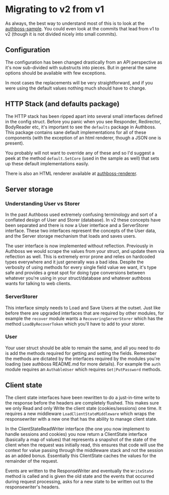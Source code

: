 # Migrating to v2 from v1

As always, the best way to understand most of this is to look at the
[authboss-sample](https://github.com/raven-chen/authboss-sample). You could even look at
the commits that lead from v1 to v2 (though it is not divided nicely into small commits).

## Configuration

The configuration has been changed drastically from an API perspective as it's now sub-divided
with substructs into pieces. But in general the same options should be available with few exceptions.

In most cases the replacements will be very straightforward, and if you were using the default values
nothing much should have to change.

## HTTP Stack (and defaults package)

The HTTP stack has been ripped apart into several small interfaces defined in the config struct.
Before you panic when you see Responder, Redirector, BodyReader etc, it's important to see the
`defaults` package in Authboss. This package contains sane default implementations for all of
these components (with the exception of an html renderer, though a JSON one is present).

You probably will not want to override any of these and so I'd suggest a peek at the method
`default.SetCore` (used in the sample as well) that sets up these default implementations
easily.

There is also an HTML renderer available at
[authboss-renderer](https://github.com/raven-chen/authboss-renderer).

## Server storage

### Understanding User vs Storer

In the past Authboss used extremely confusing terminology and sort of a conflated
design of User and Storer (database). In v2 these concepts have been separated and
there is now a User interface and a ServerStorer interface. These two interfaces represent
the concepts of the User data, and the Server storage mechanism that loads and saves
users.

The user interface is now implemented without reflection. Previously in Authboss we would
scrape the values from your struct, and update them via reflection as well. This is extremely
error prone and relies on hardcoded types everywhere and it just generally was a bad idea.
Despite the verbosity of using methods for every single field value we want, it's type safe
and provides a great spot for doing type conversions between whatever you're using in your
struct/database and whatever authboss wants for talking to web clients.

### ServerStorer

This interface simply needs to Load and Save Users at the outset. Just like before there
are upgraded interfaces that are required by other modules, for example the `recover` module
wants a `RecoveringServerStorer` which has the method `LoadByRecoverToken` which you'll have
to add to your storer.

### User

Your user struct should be able to remain the same, and all you need to do is add the methods
required for getting and setting the fields. Remember the methods are dictated by the interfaces
required by the modules you're loading (see authboss README.md for more details). For example
the `auth` module requires an `AuthableUser` which requires `Get|PutPassword` methods.

## Client state

The client state interfaces have been rewritten to do a just-in-time write to the response
before the headers are completely flushed. This makes sure we only Read and only Write the
client state (cookies/sessions) one time. It requires a new middleware `LoadClientStateMiddleware`
which wraps the responsewriter with a new one that has the ability to manage client state.

In the ClientStateReadWriter interface (the one you now implement to handle sessions and cookies)
you now return a ClientState interface (basically a map of values) that represents a snapshot of the
state of the client when the request was initially read, this ensures that code will use the context
for value passing through the middleware stack and not the session as an added bonus.
Essentially this ClientState caches the values for the remainder of the request.

Events are written to the ResponseWriter and eventually the `WriteState` method is called and is
given the old state and the events that occurred during request processing, asks for a new state
to be written out to the responsewriter's headers.
